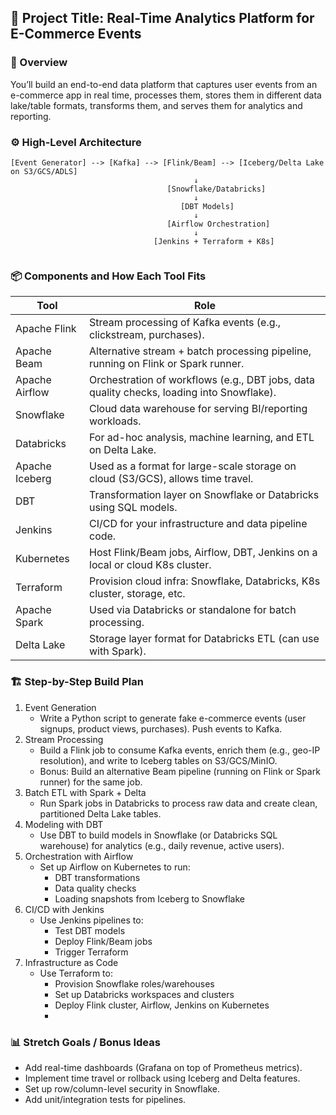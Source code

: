 ## 🔧 Project Title: Real-Time Analytics Platform for E-Commerce Events

### 🧩 Overview
You’ll build an end-to-end data platform that captures user events from an e-commerce app in real time, processes them, stores them in different data lake/table formats, transforms them, and serves them for analytics and reporting.

### ⚙️ High-Level Architecture
```
[Event Generator] --> [Kafka] --> [Flink/Beam] --> [Iceberg/Delta Lake on S3/GCS/ADLS]
                                         ↓
                                   [Snowflake/Databricks]
                                         ↓
                                      [DBT Models]
                                         ↓
                                   [Airflow Orchestration]
                                         ↓
                                [Jenkins + Terraform + K8s]
                               
```
### 📦 Components and How Each Tool Fits

| Tool             | Role                                                                                   |
|------------------|----------------------------------------------------------------------------------------|
| Apache Flink     | Stream processing of Kafka events (e.g., clickstream, purchases).                     |
| Apache Beam      | Alternative stream + batch processing pipeline, running on Flink or Spark runner.     |
| Apache Airflow   | Orchestration of workflows (e.g., DBT jobs, data quality checks, loading into Snowflake). |
| Snowflake        | Cloud data warehouse for serving BI/reporting workloads.                              |
| Databricks       | For ad-hoc analysis, machine learning, and ETL on Delta Lake.                         |
| Apache Iceberg   | Used as a format for large-scale storage on cloud (S3/GCS), allows time travel.       |
| DBT              | Transformation layer on Snowflake or Databricks using SQL models.                     |
| Jenkins          | CI/CD for your infrastructure and data pipeline code.                                 |
| Kubernetes       | Host Flink/Beam jobs, Airflow, DBT, Jenkins on a local or cloud K8s cluster.          |
| Terraform        | Provision cloud infra: Snowflake, Databricks, K8s cluster, storage, etc.              |
| Apache Spark     | Used via Databricks or standalone for batch processing.                               |
| Delta Lake       | Storage layer format for Databricks ETL (can use with Spark).                         |

### 🏗️ Step-by-Step Build Plan

1. Event Generation
    * Write a Python script to generate fake e-commerce events (user signups, product views, purchases).
Push events to Kafka.
2. Stream Processing
    * Build a Flink job to consume Kafka events, enrich them (e.g., geo-IP resolution), and write to Iceberg tables on S3/GCS/MinIO.
    * Bonus: Build an alternative Beam pipeline (running on Flink or Spark runner) for the same job.
3. Batch ETL with Spark + Delta
    * Run Spark jobs in Databricks to process raw data and create clean, partitioned Delta Lake tables.
4. Modeling with DBT
    * Use DBT to build models in Snowflake (or Databricks SQL warehouse) for analytics (e.g., daily revenue, active users).
5. Orchestration with Airflow
    * Set up Airflow on Kubernetes to run:
        * DBT transformations
        * Data quality checks
        * Loading snapshots from Iceberg to Snowflake
6. CI/CD with Jenkins
    * Use Jenkins pipelines to:
        * Test DBT models
        * Deploy Flink/Beam jobs
        * Trigger Terraform
7. Infrastructure as Code
    * Use Terraform to:
        * Provision Snowflake roles/warehouses
        * Set up Databricks workspaces and clusters
        * Deploy Flink cluster, Airflow, Jenkins on Kubernetes
        * 
### 📊 Stretch Goals / Bonus Ideas

* Add real-time dashboards (Grafana on top of Prometheus metrics).
* Implement time travel or rollback using Iceberg and Delta features.
* Set up row/column-level security in Snowflake.
* Add unit/integration tests for pipelines.
